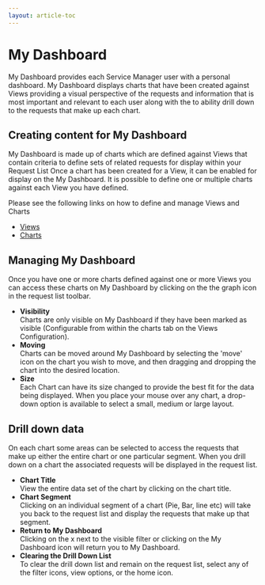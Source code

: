 ```yaml
---
layout: article-toc
---
```

# My Dashboard
My Dashboard provides each Service Manager user with a personal dashboard. My Dashboard displays charts that have been created against Views providing a visual perspective of the requests and information that is most important and relevant to each user along with the to ability drill down to the requests that make up each chart.

## Creating content for My Dashboard
My Dashboard is made up of charts which are defined against Views that contain criteria to define sets of related requests for display within your Request List Once a chart has been created for a View, it can be enabled for display on the My Dashboard. It is possible to define one or multiple charts against each View you have defined.

Please see the following links on how to define and manage Views and Charts

* [Views](/servicemanager-user-guide/request-list/views)
* [Charts](/servicemanager-user-guide/request-list/views#charts)

## Managing My Dashboard
Once you have one or more charts defined against one or more Views you can access these charts on My Dashboard by clicking on the the graph icon in the request list toolbar.

* **Visibility**<br>Charts are only visible on My Dashboard if they have been marked as visible (Configurable from within the charts tab on the Views Configuration).
* **Moving**<br>Charts can be moved around My Dashboard by selecting the 'move' icon on the chart you wish to move, and then dragging and dropping the chart into the desired location.
* **Size**<br>Each Chart can have its size changed to provide the best fit for the data being displayed. When you place your mouse over any chart, a drop-down option is available to select a small, medium or large layout.

## Drill down data
On each chart some areas can be selected to access the requests that make up either the entire chart or one particular segment. When you drill down on a chart the associated requests will be displayed in the request list.

* **Chart Title**<br>View the entire data set of the chart by clicking on the chart title.
* **Chart Segment**<br>Clicking on an individual segment of a chart (Pie, Bar, line etc) will take you back to the request list and display the requests that make up that segment.
* **Return to My Dashboard**<br>Clicking on the x next to the visible filter or clicking on the My Dashboard icon will return you to My Dashboard.
* **Clearing the Drill Down List**<br>To clear the drill down list and remain on the request list, select any of the filter icons, view options, or the home icon.